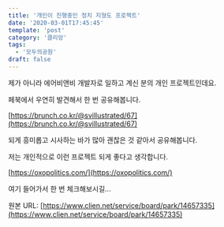 ```yaml
---
title: '개인이 진행중인 정치 지형도 프로젝트'
date: '2020-03-01T17:45:45'
template: 'post'
category: '클리앙'
tags: 
  - '모두의공원'
draft: false
---
```


제가 아니라 에어비앤비 개발자로 일하고 계신 분의 개인 프로젝트인데요. 

  

페북에서 우연히 발견해서 한 번 공유해봅니다.

  

[](https://brunch.co.kr/@svillustrated/67)[https://brunch.co.kr/@svillustrated/67](https://brunch.co.kr/@svillustrated/67)

  

되게 흥미롭고 시사하는 바가 많아 괜찮은 것 같아서 공유해봅니다.

  

저는 개인적으로 이런 프로젝트 되게 좋다고 생각합니다. 

  

[](https://oxopolitics.com/)[https://oxopolitics.com/](https://oxopolitics.com/)

  

여기 들어가서 한 번 체크해보시길...

원본 URL: [https://www.clien.net/service/board/park/14657335](https://www.clien.net/service/board/park/14657335)